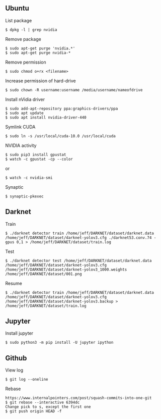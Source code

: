 ## Ubuntu
List package
```
$ dpkg -l | grep nvidia
```
Remove package
```
$ sudo apt-get purge 'nvidia.*'
$ sudo apt-get purge nvidia-*
```
Remove permission
```
$ sudo chmod o+rx <filename>
```
Increase permission of hard-drive
```
$ sudo chown -R username:username /media/username/nameofdrive
```
Install nVidia driver
```
$ sudo add-apt-repository ppa:graphics-drivers/ppa
$ sudo apt update
$ sudo apt install nvidia-driver-440
```
Symlink CUDA
```
$ sudo ln -s /usr/local/cuda-10.0 /usr/local/cuda
```
NVIDIA activity
```
$ sudo pip3 install gpustat
$ watch -c gpustat -cp --color
```
or
```
$ watch -c nvidia-smi
```
Synaptic
```
$ synaptic-pkexec
```
## Darknet
Train
```
$ ./darknet detector train /home/jeff/DARKNET/dataset/darknet.data /home/jeff/DARKNET/dataset/darknet-yolov3.cfg ./darknet53.conv.74 -gpus 0,1 > /home/jeff/DARKNET/dataset/train.log
```
Test
```
$ ./darknet detector test /home/jeff/DARKNET/dataset/darknet.data /home/jeff/DARKNET/dataset/darknet-yolov3.cfg /home/jeff/DARKNET/dataset/darknet-yolov3_1000.weights /home/jeff/DARKNET/dataset/001.png
```
Resume
```
$ ./darknet detector train /home/jeff/DARKNET/dataset/darknet.data /home/jeff/DARKNET/dataset/darknet-yolov3.cfg /home/jeff/DARKNET/dataset/darknet-yolov3.backup > /home/jeff/DARKNET/dataset/train.log
```
## Jupyter
Install jupyter
```
$ sudo python3 -m pip install -U jupyter ipython
```
## Github
View log
```
$ git log --oneline
```
Rebase
```
https://www.internalpointers.com/post/squash-commits-into-one-git
$ git rebase --interactive 6394dc
Change pick to s, except the first one
$ git push origin HEAD -f
```
